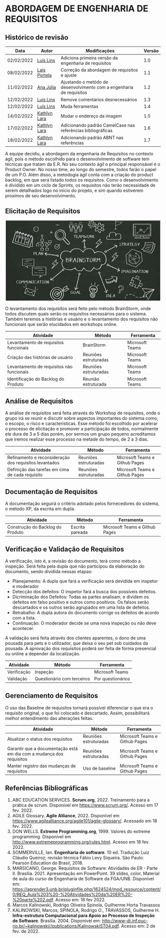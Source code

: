 # ABORDAGEM DE ENGENHARIA DE REQUISITOS

## Histórico de revisão
| Data       | Autor                                        | Modificações                      | Versão |
| ---------- | -------------------------------------------- | --------------------------------- | ------ |
| 02/02/2022 | [Luís Lins](https://github.com/luisgaboardi) | Adiciona primeira versão da engenharia de requisitos | 1.0  |
| 08/02/2022 | [Laís Portela](https://github.com/laispa)|Correção da abordagem de requisitos e ajuste|1.1           |
| 11/02/2022 | [Ana Júlia](https://github.com/aluzianobriceno) | Ajustando o metódo de desenvolvimento com a engenharia de requisitos | 1.2 |
| 12/02/2022 | [Luís Lins](https://github.com/luisgaboardi) | Remove comentários desnecessários | 1.3 |
| 12/02/2022 | [Luís Lins](https://github.com/luisgaboardi) | Muda ferramentas | 1.4 |
| 14/02/2022 | [Kathlyn Lara](https://github.com/klmurussi) | Mudar o endereço da imagem | 1.5 |
| 17/02/2022 | [Kathlyn Lara](https://github.com/klmurussi) | Adicionando padrão CamelCase nas referências bibliográficas | 1.6 |
| 18/02/2022 | [Kathlyn Lara](https://github.com/klmurussi) | Adicionando padrão ABNT nas referências | 1.7 |

A equipe decidiu, a abordagem da engenharia de Requisitos no contexto ágil, pois o método escolhido para o desenvolvimento de software tem técnicas que tratam da E.R. No seu contexto ágil o principal responsável é o Product Owner. No nosso time, ao longo do semestre, todos farão o papel de um P.O. Além disso, a metodogia ágil conta com a criação do product backlog, em que será listado todos os requisitos. Como o desenvolvimento é dividido em um ciclo de Sprints, os requisitos não terão necessidade de serem detalhados logo no início do projeto, e sim quando estiverem proxímos de seu desenvolvimento.

## Elicitação de Requisitos

<div align="center">
  <img src="../../images/brainstorm.png" alt="Scrum" width="500" >
</div>

O levantamento dos requisitos será feito pelo método BrainStorm, onde todos discutem quais serão os requisitos necessários para o sistema. Também teremos a histórias e usuário e o levantamento dos requisitos não funcionais que serão elucidados em workshops online.

| Atividade | Método | Ferramenta
| --------- | ------ | -------
| Levantamento de requisitos funcionais | BrainStorm | Microsoft Teams
| Criação das histórias de usuário | Reuniões estruturadas | Microsoft Teams
| Levantamento de requisitos não funcionais | Reuniões estruturadas | Microsoft Teams
| Identificação do Backlog do Produto | Reunião estruturada | Microsoft Teams


## Análise de Requisitos
A análise de requisitos será feita através do Workshop de requisitos, onde o grupo irá se reunir e discutir sobre aspectos importantes do sistema como, o escopo, o risco e características. Esse método foi escolhido por acelerar o processo de elicitação e promover a participação de todos, normalmente ele dura de 3 a 5 dias porém, por sermos um grupo pequeno acreditamos que iremos realizar esse processo na metade do tempo, de 2 a 3 dias.

| Atividade | Método | Ferramenta
| --------- | ------ | -------
| Refinamento e reconsideração dos requisitos levantados | Reuniões estruturadas | Microsoft Teams e Github Pages
| Definição das tarefas em cima de cada requisito | Reuniões estruturadas | Microsoft Teams e Github Pages


## Documentação de Requisitos
A documentação seguirá o critério adotado pelos fornecedores do sistema, o método XP, da escrita em dupla.

| Atividade | Método | Ferramenta
| --------- | ------ | -------
| Construção do Backlog do Produto | Escrita pareada | Microsoft Teams e Github Pages 


## Verificação e Validação de Requisitos
A verificação, isto é, a revisão do documento, terá como método a inspeção. Será feita pela dupla que não participou da elaboração do documento, sendo dividida nessas etapas:
- Planejamento: A dupla que fará a verificação será devidida em inspetor e moderador
- Detecção dos defeitos: O inspetor fará a busca dos possíveis defeitos.
- Dicriminação dos Defeitos: Todas as partes analisam, e dividem os defeitos em falso positivo e outros como positivos. Os falsos serão descartados e os outros serão agrupados em uma lista de defeitos.
- Retrabalho: A dupla autora do documento corrige os defeitos de acordo com a lista.
- Continuação: O moderador decide se uma nova inspeção ou não deve acontecer.

A validação será feita através dos clientes aparentes, o dono de uma pousada para pets e o utilizador, que deixa o seu pet sob cuidados da pousada. A aprovação dos requisitos poderá ser feita de forma presencial ou online a depender da localização.

| Atividade | Método | Ferramenta
| --------- | ------ | -------
| Verificação | Inspeção | Microsoft Teams
| Validação | Questionário com terceiros | Por questionários


## Gerenciamento de Requisitos 
O uso das Baseline de requisitos tornará possível diferenciar o que era o requisito original, o que foi colocado e descartado. Assim, possibilitará melhor entendimento das alterações feitas.

| Atividade | Método | Ferramenta
| --------- | ------ | -------
Atualizar o status dos requisitos | Reuniões estruturadas | Microsoft Teams e Github Pages
| Garantir que a documentação está em dia com a mudança dos requisitos | Reuniões estruturadas | Microsoft Teams e Github Pages
| Manter registro das mudanças de requisitos | Uso de baseline | Microsoft Teams e Github Pages

## Referências Bibliográficas
1. ABC EDUCATION SERVICES. **Scrum.org**, 2022. Treinamento para a prática de scrum. Disponível em https://www.scrum.org/. Acesso em 17 fev. 2022.
2. AGILE Glossary. **Agile Alliance**, 2022. Disponível em https://www.agilealliance.org/agile101/agile-glossary/. Acessado em 18 fev. 2022.
3. DON WELLS. **Extreme Programming.org**, 1999. Valores do extreme programming. Disponível em http://www.extremeprogramming.org/rules.html. Acesso em 18 fev. 2022.
4. SOMMERVILLE, Ian. **Engenharia de software**. 10 ed. Tradução Luiz Cláudio Queiroz; revisão técnica Fábio Levy Siqueira. São Paulo: Pearson Education do Brasil, 2018.
5. MARSICANO, George. Requisitos de Software: Atividades de ER - Parte II. Brasília. 2021. Apresentação em PowerPoint. 39 slides, color, Material de aula do curso de Engenharia de Software da FGA/UNB. Disponível em: https://aprender3.unb.br/pluginfile.php/1624524/mod_resource/content/0/REQ_Aula%203%20-%20Atividades%20da%20ER%20-%20parte%202.pdf. Acesso em: 18 fev 2022.
3. Marcos Kalinowski, Rodrigo Oliveira Spinola, Guilherme Horta Travassos
6. KALINOWSKI, Marcos; SPINOLA, Rodrigo O., TRAVASSOS, Guilherme H. **Infra-estrutura Computacional para Apoio ao Processo de Inspeção de Software**. Brasília. 2004. Disponível em: http://www-di.inf.puc-rio.br/~kalinowski//publications/KalinowskiST04.pdf. Acesso em: 2 de fev. de 2022.

